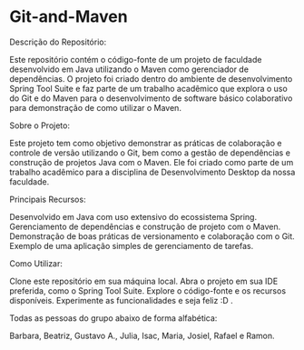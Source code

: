 # Git-and-Maven
Descrição do Repositório:

Este repositório contém o código-fonte de um projeto de faculdade desenvolvido em Java utilizando o Maven como gerenciador de dependências. O projeto foi criado dentro do ambiente de desenvolvimento Spring Tool Suite e faz parte de um trabalho acadêmico que explora o uso do Git e do Maven para o desenvolvimento de software básico colaborativo para demonstração de como utilizar o Maven.

Sobre o Projeto:

Este projeto tem como objetivo demonstrar as práticas de colaboração e controle de versão utilizando o Git, bem como a gestão de dependências e construção de projetos Java com o Maven. Ele foi criado como parte de um trabalho acadêmico para a disciplina de Desenvolvimento Desktop da nossa faculdade.

Principais Recursos:

Desenvolvido em Java com uso extensivo do ecossistema Spring.
Gerenciamento de dependências e construção de projeto com o Maven.
Demonstração de boas práticas de versionamento e colaboração com o Git.
Exemplo de uma aplicação simples de gerenciamento de tarefas.

Como Utilizar:

Clone este repositório em sua máquina local.
Abra o projeto em sua IDE preferida, como o Spring Tool Suite.
Explore o código-fonte e os recursos disponíveis.
Experimente as funcionalidades e seja feliz :D .

Todas as pessoas do grupo abaixo de forma alfabética: 

Barbara, Beatriz, Gustavo A., Julia, Isac, Maria, Josiel, Rafael e Ramon.
